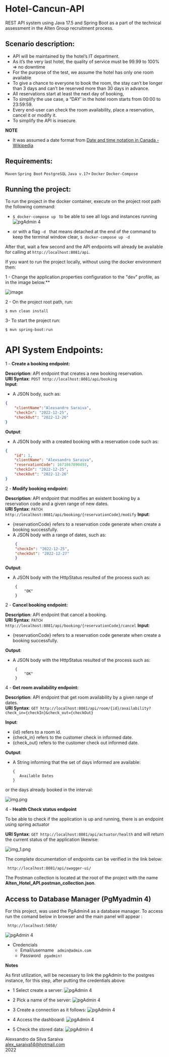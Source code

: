 

# Hotel-Cancun-API
REST API system using Java 17.5 and Spring Boot as a part of the technical assessment in the Alten Group recruitment process.

## Scenario description:

- API will be maintained by the hotel’s IT department.
- As it’s the very last hotel, the quality of service must be 99.99 to 100% => no downtime
- For the purpose of the test, we assume the hotel has only one room available
- To give a chance to everyone to book the room, the stay can’t be longer than 3 days and can’t be reserved more than 30 days in advance.
- All reservations start at least the next day of booking,
- To simplify the use case, a “DAY’ in the hotel room starts from 00:00 to 23:59:59.
- Every end-user can check the room availability, place a reservation, cancel it or modify it.
- To simplify the API is insecure.


**NOTE** 

- It was assumed a date format from [Date and time notation in Canada - Wikipedia](https://en.wikipedia.org/wiki/Date_and_time_notation_in_Canada#:~:text=The%20YYYY%20%2D%20MM%20%2D%20DD%20format%20is%20the%20only%20method%20of,formats%20often%20results%20in%20misinterpretation)



## Requirements:

```Maven```
```Spring Boot```
```PostgreSQL```
```Java v.17+```
```Docker```
```Docker-Compose```

## Running the project:

To run the project in the docker container, execute on the project root path the following command:


- `$ docker-compose up ` to be able to see all logs and instances running
  ![pgAdmin 4 ](assets/images/compose-logs.png)


- or with a flag `-d ` that means detached 
at the end of the command to keep the terminal window clear,  `$ docker-compose up -d`

After that, wait a few second and the API endpoints will already be available for calling at `http://localhost:8081/api`.


If you want to run the project locally, without using the docker environment then:

1 - Change the application.properties configuration to the "dev" profile, as in the image below.**

![image](https://user-images.githubusercontent.com/13324028/142736124-9a2370e1-f728-4489-8659-ff8dd5a2fa04.png)

2 - On the project root path, run:

`$ mvn clean install`

3- To start the project run:

`$ mvn spring-boot:run`


# API System Endpoints:

1 - **Create a booking endpoint:**

**Description**: API endpoint that creates a new booking reservation.\
**URI Syntax**: `POST http://localhost:8081/api/booking`  
**Input**:
- A JSON body, such as:
```json
{
    "clientName":"Alexsandro Saraiva",
    "checkIn": "2022-12-25",
    "checkOut": "2022-12-26"
}
```
**Output**:
- A JSON body with a created booking with a reservation code such as:
```json
{
    "id": 1,
    "clientName": "Alexsandro Saraiva",
    "reservationCode": 1671667890493,
    "checkIn": "2022-12-25",
    "checkOut": "2022-12-26"
}
```

2 - **Modify  booking endpoint:**

**Description**: API endpoint that modifies an existent booking by a reservation code and a given range of new dates.\
**URI Syntax**: `PATCH http://localhost:8081/api/booking/{reservationCode}/modify`
**Input**:
- {reservationCode} refers to a reservation code generate when create a booking successfully.
- A JSON body with a range of dates, such as:
   ```json
    {
    "checkIn": "2022-12-25",
    "checkOut": "2022-12-27"
    }
   ```
**Output**:
- A JSON body with the HttpStatus resulted of the process such as:
   ```HttpStatus
    {
        "OK"
    }
   ```
  
2 - **Cancel booking endpoint:**

**Description**: API endpoint that cancel a booking.\
**URI Syntax**: `PATCH http://localhost:8081/api/booking/{reservationCode}/cancel`
**Input**:
- {reservationCode} refers to a reservation code generate when create a booking successfully.

**Output**:
- A JSON body with the HttpStatus resulted of the process such as:
   ```HttpStatus
    {
        "OK"
    }
   ```


4 - **Get room availability endpoint:**

**Description**: API endpoint that get room availability by a given range of dates.\
**URI Syntax**: `GET http://localhost:8081/api/room/{id}/availability?check_in={checkIn}&check_out={checkOut}`

**Input**:
- {id} refers to a room id.
- {check_in} refers to the customer check in informed date.
- {check_out} refers to the customer check out informed date.

**Output**:
- A String informing that the set of days informed are available:
    ```String
    {
       Available Dates
    }
   ```
or the days already booked in the interval:

![img.png](img.png)

4 - **Health Check status endpoint**

To be able to check if the application is up and running, there is an endpoint using spring actuator

**URI Syntax**: `GET http://localhost:8081/api/actuator/health` and will return the current 
status of the application likewise:

![img_1.png](img_1.png)


The complete documentation of endpoints can be verified in the link below:

``` 
 http://localhost:8081/api/swagger-ui/
```   

The Postman collection is located at the root of the project with the name **Alten_Hotel_API.postman_collection.json**.



## Access to Database Manager (PgMyadmin 4)

For this project, was used the PgAdmin4 as a database manager. To access run the comand below in browser and 
the main panel will appear :
``` 
 http://localhost:5050/
``` 

![pgAdmin 4 ](assets/images/dbase/pg_admin.png)

- Credencials
  -  Email/username
  ` admin@admin.com`
  -  Password
     ` pgadmin!`

**Notes**

As first utilization, will be necessary to link the pgAdmin to the postgres instance, for this step, 
after putting the credentials above:

- 1 Select create a server:
  ![pgAdmin 4 ](assets/images/dbase/1-add-server.png)


- 2 Pick a name of the server:
![pgAdmin 4 ](assets/images/dbase/2-create-server.png)


- 3 Create a connection as it follows:
![pgAdmin 4 ](assets/images/dbase/3-create-conection.png)


- 4 Access the dashboard:
![pgAdmin 4 ](assets/images/dbase/4-dashboard.png)


- 5 Check the stored data:
![pgAdmin 4 ](assets/images/dbase/5-query.png)


Alexsandro da Silva Saraiva \
alex_saraiva14@hotmail.com\
2022 

